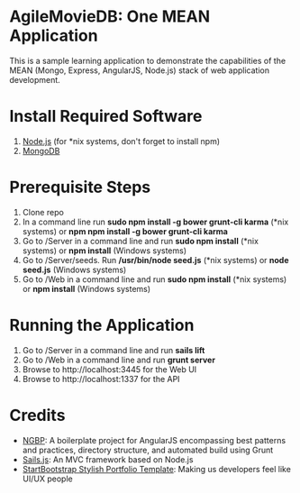 AgileMovieDB: One MEAN Application
============

This is a sample learning application to demonstrate the capabilities of the MEAN (Mongo, Express, AngularJS, Node.js) stack of web application development.

# Install Required Software #
1. [Node.js](http://www.nodejs.org) (for *nix systems, don't forget to install npm)
2. [MongoDB](http://www.mongodb.org/downloads)

# Prerequisite Steps #
1. Clone repo
2. In a command line run __sudo npm install -g bower grunt-cli karma__ (*nix systems) or __npm npm install -g bower grunt-cli karma__
3. Go to /Server in a command line and run __sudo npm install__ (*nix systems) or __npm install__ (Windows systems)
4. Go to /Server/seeds.  Run __/usr/bin/node seed.js__ (*nix systems) or __node seed.js__ (Windows systems)
5. Go to /Web in a command line and run __sudo npm install__ (*nix systems) or __npm install__ (Windows systems)
 
# Running the Application #
1. Go to /Server in a command line and run __sails lift__
2. Go to /Web in a command line and run __grunt server__
3. Browse to http://localhost:3445 for the Web UI
4. Browse to http://localhost:1337 for the API

# Credits #
* [NGBP](https://github.com/ngbp/ngbp): A boilerplate project for AngularJS encompassing best patterns and practices, directory structure, and automated build using Grunt
* [Sails.js](http://www.sailsjs.org): An MVC framework based on Node.js
* [StartBootstrap Stylish Portfolio Template](http://startbootstrap.com/stylish-portfolio): Making us developers feel like UI/UX people
